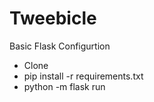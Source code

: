 # Tweebicle

Basic Flask Configurtion

- Clone
- pip install -r requirements.txt
- python -m flask run
